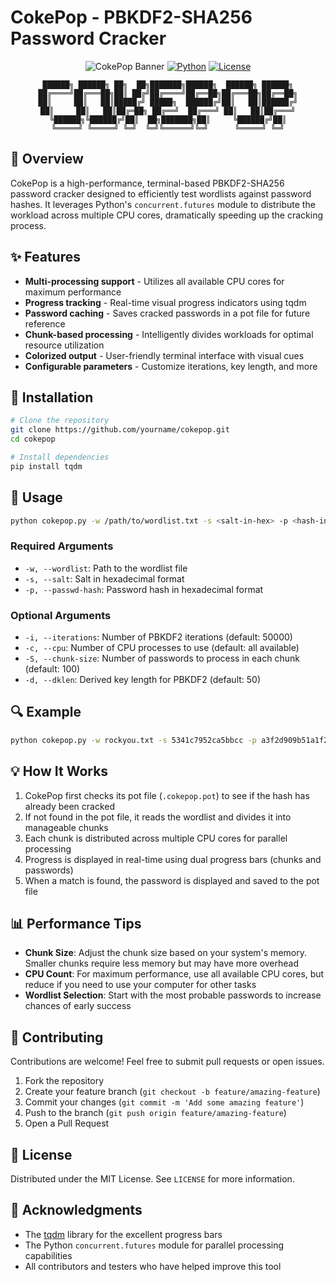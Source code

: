 # CokePop - PBKDF2-SHA256 Password Cracker

<div align="center">
  
  ![CokePop Banner](https://img.shields.io/badge/CokePop%20PBKDF2--SHA256%20Cracker-8A2BE2?style=for-the-badge)
  [![Python](https://img.shields.io/badge/python-3670A0?style=for-the-badge&logo=python&logoColor=ffdd54)](https://www.python.org/)
  [![License](https://img.shields.io/badge/License-MIT-green.svg)](LICENSE)
  
  ```
  ██████╗ ██████╗ ██╗  ██╗███████╗██████╗  ██████╗ ██████╗
 ██╔════╝██╔═══██╗██║ ██╔╝██╔════╝██╔══██╗██╔═══██╗██╔══██╗
 ██║     ██║   ██║█████╔╝ █████╗  ██████╔╝██║   ██║██████╔╝
 ██║     ██║   ██║██╔═██╗ ██╔══╝  ██╔═══╝ ██║   ██║██╔═══╝
 ╚██████╗╚██████╔╝██║  ██╗███████╗██║     ╚██████╔╝██║
  ╚═════╝ ╚═════╝ ╚═╝  ╚═╝╚══════╝╚═╝      ╚═════╝ ╚═╝
  ```

</div>

## 🔑 Overview

CokePop is a high-performance, terminal-based PBKDF2-SHA256 password cracker designed to efficiently test wordlists against password hashes. It leverages Python's `concurrent.futures` module to distribute the workload across multiple CPU cores, dramatically speeding up the cracking process.

## ✨ Features

- **Multi-processing support** - Utilizes all available CPU cores for maximum performance
- **Progress tracking** - Real-time visual progress indicators using tqdm
- **Password caching** - Saves cracked passwords in a pot file for future reference
- **Chunk-based processing** - Intelligently divides workloads for optimal resource utilization
- **Colorized output** - User-friendly terminal interface with visual cues
- **Configurable parameters** - Customize iterations, key length, and more

## 🚀 Installation

```bash
# Clone the repository
git clone https://github.com/yourname/cokepop.git
cd cokepop

# Install dependencies
pip install tqdm
```

## 📖 Usage

```bash
python cokepop.py -w /path/to/wordlist.txt -s <salt-in-hex> -p <hash-in-hex> [options]
```

### Required Arguments

- `-w, --wordlist`: Path to the wordlist file
- `-s, --salt`: Salt in hexadecimal format
- `-p, --passwd-hash`: Password hash in hexadecimal format

### Optional Arguments

- `-i, --iterations`: Number of PBKDF2 iterations (default: 50000)
- `-c, --cpu`: Number of CPU processes to use (default: all available)
- `-S, --chunk-size`: Number of passwords to process in each chunk (default: 100)
- `-d, --dklen`: Derived key length for PBKDF2 (default: 50)

## 🔍 Example

```bash
python cokepop.py -w rockyou.txt -s 5341c7952ca5bbcc -p a3f2d909b51a1f2f5d5cecc9b54ed6e24e4d29a1 -i 10000
```

## 💡 How It Works

1. CokePop first checks its pot file (`.cokepop.pot`) to see if the hash has already been cracked
2. If not found in the pot file, it reads the wordlist and divides it into manageable chunks
3. Each chunk is distributed across multiple CPU cores for parallel processing
4. Progress is displayed in real-time using dual progress bars (chunks and passwords)
5. When a match is found, the password is displayed and saved to the pot file

## 📊 Performance Tips

- **Chunk Size**: Adjust the chunk size based on your system's memory. Smaller chunks require less memory but may have more overhead
- **CPU Count**: For maximum performance, use all available CPU cores, but reduce if you need to use your computer for other tasks
- **Wordlist Selection**: Start with the most probable passwords to increase chances of early success

## 🤝 Contributing

Contributions are welcome! Feel free to submit pull requests or open issues.

1. Fork the repository
2. Create your feature branch (`git checkout -b feature/amazing-feature`)
3. Commit your changes (`git commit -m 'Add some amazing feature'`)
4. Push to the branch (`git push origin feature/amazing-feature`)
5. Open a Pull Request

## 📜 License

Distributed under the MIT License. See `LICENSE` for more information.

## 🙏 Acknowledgments

- The [tqdm](https://github.com/tqdm/tqdm) library for the excellent progress bars
- The Python `concurrent.futures` module for parallel processing capabilities
- All contributors and testers who have helped improve this tool
